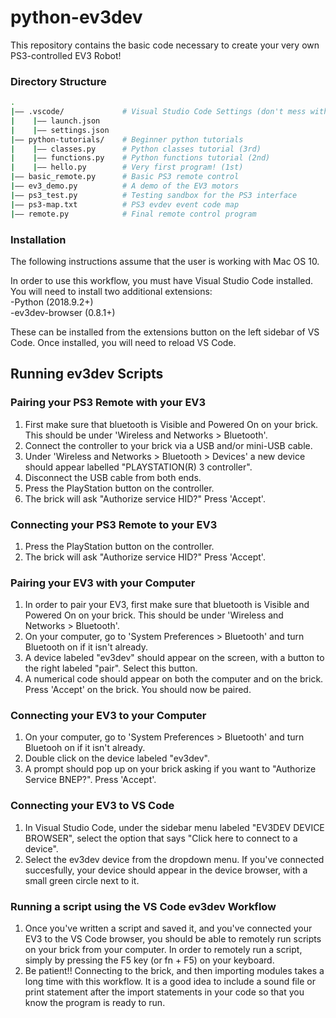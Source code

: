 # python-ev3dev #

This repository contains the basic code necessary to create your very own PS3-controlled EV3 Robot!

### Directory Structure ###
```bash
.
|—— .vscode/             # Visual Studio Code Settings (don't mess with these!)
|    |—— launch.json
|    |—— settings.json
|—— python-tutorials/    # Beginner python tutorials
|    |—— classes.py      # Python classes tutorial (3rd)
|    |—— functions.py    # Python functions tutorial (2nd)
|    |—— hello.py        # Very first program! (1st)
|—— basic_remote.py      # Basic PS3 remote control
|—— ev3_demo.py          # A demo of the EV3 motors
|—— ps3_test.py          # Testing sandbox for the PS3 interface
|—— ps3-map.txt          # PS3 evdev event code map
|—— remote.py            # Final remote control program
```

### Installation ###
The following instructions assume that the user is working with Mac OS 10.

In order to use this workflow, you must have Visual Studio Code installed. You will need to install two additional extensions: <br/>
-Python (2018.9.2+) <br/>
-ev3dev-browser (0.8.1+) <br/>

These can be installed from the extensions button on the left sidebar of VS Code. Once installed, you will need to reload VS Code.


## Running ev3dev Scripts ##

### Pairing your PS3 Remote with your EV3 ###
1) First make sure that bluetooth is Visible and Powered On on your brick. This should be under 'Wireless and Networks > Bluetooth'.
2) Connect the controller to your brick via a USB and/or mini-USB cable.
3) Under 'Wireless and Networks > Bluetooth > Devices' a new device should appear labelled "PLAYSTATION(R) 3 controller".
4) Disconnect the USB cable from both ends.
5) Press the PlayStation button on the controller.
6) The brick will ask "Authorize service HID?" Press 'Accept'.

### Connecting your PS3 Remote to your EV3 ###
1) Press the PlayStation button on the controller.
2) The brick will ask "Authorize service HID?" Press 'Accept'.

### Pairing your EV3 with your Computer ###
1) In order to pair your EV3, first make sure that bluetooth is Visible and Powered On on your brick. This should be under 'Wireless and Networks > Bluetooth'.
2) On your computer, go to 'System Preferences > Bluetooth' and turn Bluetooth on if it isn't already.
3) A device labeled "ev3dev" should appear on the screen, with a button to the right labeled "pair". Select this button.
4) A numerical code should appear on both the computer and on the brick. Press 'Accept' on the brick. You should now be paired.

### Connecting your EV3 to your Computer ###
1) On your computer, go to 'System Preferences > Bluetooth' and turn Bluetooh on if it isn't already.
2) Double click on the device labeled "ev3dev".
3) A prompt should pop up on your brick asking if you want to "Authorize Service BNEP?". Press 'Accept'.

### Connecting your EV3 to VS Code ###
1) In Visual Studio Code, under the sidebar menu labeled "EV3DEV DEVICE BROWSER", select the option that says "Click here to connect to a device".
2) Select the ev3dev device from the dropdown menu. If you've connected succesfully, your device should appear in the device browser, with a small green circle next to it.

### Running a script using the VS Code ev3dev Workflow ###
1) Once you've written a script and saved it, and you've connected your EV3 to the VS Code browser, you should be able to remotely run scripts on your brick from your computer. In order to remotely run a script, simply by pressing the F5 key (or fn + F5) on your keyboard.
2) Be patient!! Connecting to the brick, and then importing modules takes a long time with this workflow. It is a good idea to include a sound file or print statement after the import statements in your code so that you know the program is ready to run.
